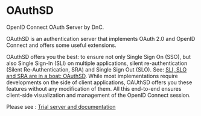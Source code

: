 # OAuthSD
OpenID Connect OAuth Server by DnC.

OAuthSD is an authentication server that implements OAuth 2.0 and OpenID Connect and offers some useful extensions.

OAuthSD offers you the best: to ensure not only Single Sign On (SSO), but also Single Sign-In (SLI) on multiple applications, silent re-authentication (Silent Re-Authentication, SRA) and Single Sign Out (SLO). 
See: <a href="https://oa.dnc.global/web/-OpenID-Connect-SSO-management-de-session-etc-.html#slisloetsrasontdansunbateauoauthsd">SLI, SLO and SRA are in a boat: OAuthSD</a>. 
While most implementations require developments on the side of client applications, OAUthSD offers you these features without any modification of them. 
All this end-to-end ensures client-side visualization and management of the OpenID Connect session.

Please see : <a href="https://oa/dnc/global">Trial server and documentation</a>
